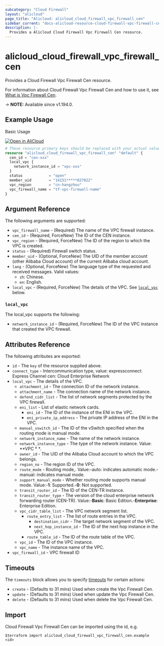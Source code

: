 ```yaml
---
subcategory: "Cloud Firewall"
layout: "alicloud"
page_title: "Alicloud: alicloud_cloud_firewall_vpc_firewall_cen"
sidebar_current: "docs-alicloud-resource-cloud-firewall-vpc-firewall-cen"
description: |-
  Provides a Alicloud Cloud Firewall Vpc Firewall Cen resource.
---
```


# alicloud_cloud_firewall_vpc_firewall_cen

Provides a Cloud Firewall Vpc Firewall Cen resource.

For information about Cloud Firewall Vpc Firewall Cen and how to use it, see [What is Vpc Firewall Cen](https://www.alibabacloud.com/help/en/cloud-firewall/latest/createvpcfirewallcenconfigure).

-> **NOTE:** Available since v1.194.0.

## Example Usage

Basic Usage

<div style="display: block;margin-bottom: 40px;"><div class="oics-button" style="float: right;position: absolute;margin-bottom: 10px;">
  <a href="https://api.aliyun.com/api-tools/terraform?resource=alicloud_cloud_firewall_vpc_firewall_cen&exampleId=d0c1e272-f582-436c-ab92-39ed385cc0f2ae94a454&activeTab=example&spm=docs.r.cloud_firewall_vpc_firewall_cen.0.d0c1e272f5&intl_lang=EN_US" target="_blank">
    <img alt="Open in AliCloud" src="https://img.alicdn.com/imgextra/i1/O1CN01hjjqXv1uYUlY56FyX_!!6000000006049-55-tps-254-36.svg" style="max-height: 44px; max-width: 100%;">
  </a>
</div></div>

```terraform
# These resource primary keys should be replaced with your actual values.
resource "alicloud_cloud_firewall_vpc_firewall_cen" "default" {
  cen_id = "cen-xxx"
  local_vpc {
    network_instance_id = "vpc-xxx"
  }
  status            = "open"
  member_uid        = "14151*****827022"
  vpc_region        = "cn-hangzhou"
  vpc_firewall_name = "tf-vpc-firewall-name"
}
```

## Argument Reference

The following arguments are supported:

* `vpc_firewall_name` - (Required) The name of the VPC firewall instance.
* `cen_id` - (Required, ForceNew) The ID of the CEN instance.
* `vpc_region` - (Required, ForceNew) The ID of the region to which the VPC is created.
* `status` - (Required) Firewall switch status.
* `member_uid` - (Optional, ForceNew) The UID of the member account (other Alibaba Cloud account) of the current Alibaba cloud account.
* `lang` - (Optional, ForceNew) The language type of the requested and received messages. Valid values:
  - `zh`: Chinese.
  - `en`: English.
* `local_vpc` - (Required, ForceNew) The details of the VPC. See [`local_vpc`](#local_vpc) below.

### `local_vpc`

The local_vpc supports the following:

* `network_instance_id` - (Required, ForceNew) The ID of the VPC instance that created the VPC firewall.

## Attributes Reference

The following attributes are exported:

* `id` - The `key` of the resource supplied above.
* `connect_type` - Intercommunication type, value: expressconnect: Express Channel cen: Cloud Enterprise Network
* `local_vpc` - The details of the VPC.
    * `attachment_id` - The connection ID of the network instance.
    * `attachment_name` - The connection name of the network instance.
    * `defend_cidr_list` - The list of network segments protected by the VPC firewall.
    * `eni_list` - List of elastic network cards.
        * `eni_id` - The ID of the instance of the ENI in the VPC.
        * `eni_private_ip_address` - The private IP address of the ENI in the VPC.
    * `manual_vswitch_id` - The ID of the vSwitch specified when the routing mode is manual mode.
    * `network_instance_name` - The name of the network instance.
    * `network_instance_type` - The type of the network instance. Value: **VPC * *.
    * `owner_id` - The UID of the Alibaba Cloud account to which the VPC belongs.
    * `region_no` - The region ID of the VPC.
    * `route_mode` - Routing mode,. Value:-auto: indicates automatic mode.-manual: indicates manual mode.
    * `support_manual_mode` - Whether routing mode supports manual mode. Value:-**1**: Supported.-**0**: Not supported.
    * `transit_router_id` - The ID of the CEN-TR instance.
    * `transit_router_type` - The version of the cloud enterprise network forwarding router (CEN-TR). Value:-**Basic**: Basic Edition.-**Enterprise**: Enterprise Edition.
    * `vpc_cidr_table_list` - The VPC network segment list.
        * `route_entry_list` - The list of route entries in the VPC.
            * `destination_cidr` - The target network segment of the VPC.
            * `next_hop_instance_id` - The ID of the next hop instance in the VPC.
        * `route_table_id` - The ID of the route table of the VPC.
    * `vpc_id` - The ID of the VPC instance.
    * `vpc_name` - The instance name of the VPC.
* `vpc_firewall_id` - VPC firewall ID

## Timeouts

The `timeouts` block allows you to specify [timeouts](https://www.terraform.io/docs/configuration-0-11/resources.html#timeouts) for certain actions:

* `create` - (Defaults to 31 mins) Used when create the Vpc Firewall Cen.
* `update` - (Defaults to 31 mins) Used when update the Vpc Firewall Cen.
* `delete` - (Defaults to 31 mins) Used when delete the Vpc Firewall Cen.

## Import

Cloud Firewall Vpc Firewall Cen can be imported using the id, e.g.

```shell
$terraform import alicloud_cloud_firewall_vpc_firewall_cen.example <id>
```

